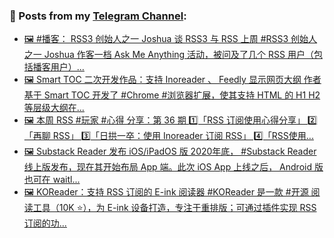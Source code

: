 ### 📰 Posts from my [Telegram Channel](https://t.me/s/aboutrss):
<!-- BLOG-POST-LIST:START -->
- [🖼 #播客： RSS3 创始人之一 Joshua 谈 RSS3 与 RSS  上周 #RSS3 创始人之一 Joshua 作客一档 Ask Me Anything 活动，被问及了几个 RSS 用户（包括播客用户）...](https://t.me/aboutrss/1187)
- [🖼 Smart TOC 二次开发作品：支持 Inoreader 、 Feedly 显示网页大纲  作者基于 Smart TOC 开发了 #Chrome #浏览器扩展，使其支持 HTML 的 H1 H2 等层级大纲在...](https://t.me/aboutrss/1186)
- [🖼 本周 RSS #玩家 #心得 分享：第 36 期  1️⃣「RSS 订阅使用心得分享」  2️⃣「再聊 RSS」  3️⃣「日拱一卒：使用 Inoreader 订阅 RSS」  4️⃣「RSS使用...](https://t.me/aboutrss/1185)
- [🖼 Substack Reader 发布 iOS/iPadOS 版  2020年底， #Substack Reader 线上版发布，现在其开始布局 App 端。此次 iOS App 上线之后， Android 版也可在 waitl...](https://t.me/aboutrss/1184)
- [🖼 KOReader：支持 RSS 订阅的 E-ink 阅读器  #KOReader 是一款 #开源 阅读工具（10K ⭐️），为 E-ink 设备打造，专注于重排版；可通过插件实现 RSS 订阅的功...](https://t.me/aboutrss/1183)
<!-- BLOG-POST-LIST:END -->

<!--
**AboutRSS/AboutRSS** is a ✨ _special_ ✨ repository because its `README.md` (this file) appears on your GitHub profile.

Here are some ideas to get you started:

- 🔭 I’m currently working on ...
- 🌱 I’m currently learning ...
- 👯 I’m looking to collaborate on ...
- 🤔 I’m looking for help with ...
- 💬 Ask me about ...
- 📫 How to reach me: ...
- 😄 Pronouns: ...
- ⚡ Fun fact: ...
-->
